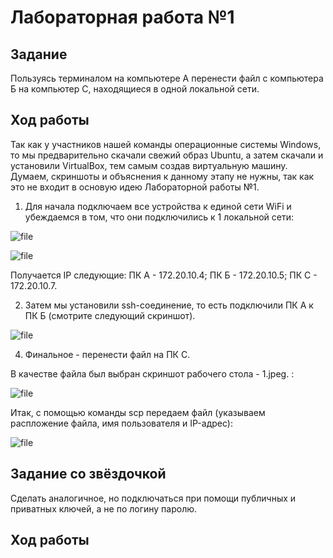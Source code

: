 # Лабораторная работа №1

## Задание

Пользуясь терминалом на компьютере А перенести файл с компьютера Б на компьютер С, находящиеся в одной локальной сети.

## Ход работы

Так как у участников нашей команды операционные системы Windows, то мы предварительно скачали свежий образ Ubuntu, а затем скачали и установили VirtualBox, тем самым создав виртуальную машину. Думаем, скриншоты и объяснения к данному этапу не нужны, так как это не входит в основую идею Лабораторной работы №1.

1)  Для начала подключаем все устройства к единой сети WiFi и убеждаемся в том, что они подключились к 1 локальной сети:
   
![file](https://github.com/V1lou/Clouds/blob/main/LAB%20№1/screenshots/3.png)

![file](https://github.com/V1lou/Clouds/blob/main/LAB%20№1/screenshots/10.png)

   
Получается IP следующие: ПК A - 172.20.10.4;
                         ПК Б - 172.20.10.5;
                         ПК С - 172.20.10.7.

2) Затем мы установили ssh-соединение, то есть подключили ПК А к ПК Б (смотрите следующий скриншот).

![file](https://github.com/V1lou/Clouds/blob/main/LAB%20№1/screenshots/4.png)


4) Финальное - перенести файл на ПК С.

В качестве файла был выбран скриншот рабочего стола - 1.jpeg. :

![file](https://github.com/V1lou/Clouds/blob/main/LAB%20№1/screenshots/file.jpg)




Итак, с помощью команды scp передаем файл (указываем распложение файла, имя пользователя и IP-адрес):
  
![file](https://github.com/V1lou/Clouds/blob/main/LAB%20№1/screenshots/5.png)





## Задание со звёздочкой

Сделать аналогичное, но подключаться при помощи публичных и приватных ключей, а не по логину паролю.

## Ход работы
